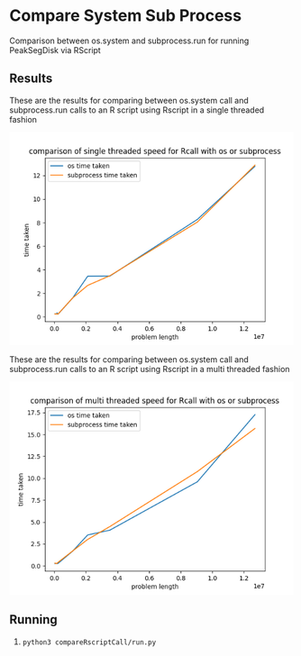 # Compare System Sub Process
Comparison between os.system and subprocess.run for running PeakSegDisk via RScript

## Results

These are the results for comparing between os.system call and subprocess.run calls to an R script using Rscript in a single threaded fashion

![Graph showing results of single threaded comparison](Screenshots/SingleResults.png)

These are the results for comparing between os.system call and subprocess.run calls to an R script using Rscript in a multi threaded fashion

![Graph showing results of multi threaded comparison](Screenshots/MultiResults.png)


## Running
1. `python3 compareRscriptCall/run.py`